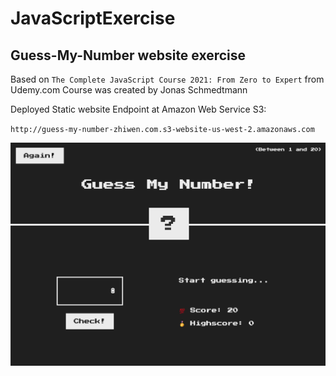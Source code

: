 # JavaScriptExercise

## Guess-My-Number website exercise 

Based on `The Complete JavaScript Course 2021: From Zero to Expert` from Udemy.com
Course was created by Jonas Schmedtmann

Deployed Static website Endpoint at Amazon Web Service S3:

`http://guess-my-number-zhiwen.com.s3-website-us-west-2.amazonaws.com`

![Guess-My-Number](https://github.com/zhiwen10/JavaScriptExercise/blob/main/Guess-My-Number-Zhiwen/Guess-My-Number-Zhiwen.png)
